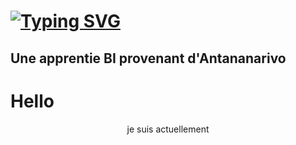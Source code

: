 
  # [![Typing SVG](https://readme-typing-svg.demolab.com?font=Fira+Code&pause=5&color=502083&random=false&width=435&lines=Bonjour!Je+suis+Sarah;Une+apprentie+Business+Intelligence;POWER+BI;SQL;LANGAGE+R)](https://git.io/typing-svg)
 ## Une apprentie BI provenant d'Antananarivo  
 <h1>
   Hello
 </h1>
   
<div align="center">
  je suis actuellement
</div>
